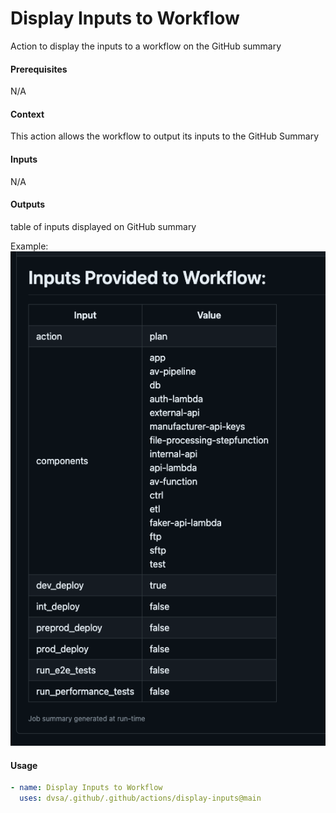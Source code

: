 # Display Inputs to Workflow
Action to display the inputs to a workflow on the GitHub summary

####  Prerequisites
N/A

####  Context
This action allows the workflow to output its inputs to the GitHub Summary

####  Inputs
N/A

####  Outputs
table of inputs displayed on GitHub summary

Example: ![display-inputs-example](../../assets/images/display-inputs-example.png)

####  Usage
```yaml
- name: Display Inputs to Workflow
  uses: dvsa/.github/.github/actions/display-inputs@main
```